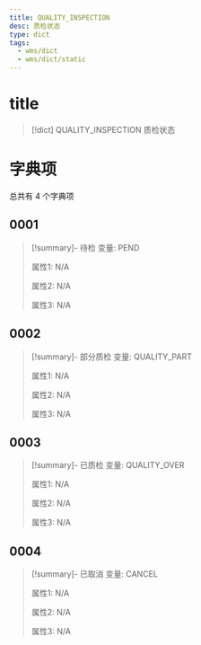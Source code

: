 ```yaml
---
title: QUALITY_INSPECTION
desc: 质检状态
type: dict
tags:
  - wms/dict
  - wms/dict/static
---
```

# title
>[!dict] QUALITY_INSPECTION
> 质检状态

# 字典项
总共有 4 个字典项
## 0001
>[!summary]- 待检
>变量: PEND
>
>属性1: N/A
>
>属性2: N/A
>
>属性3: N/A

## 0002
>[!summary]- 部分质检
>变量: QUALITY_PART
>
>属性1: N/A
>
>属性2: N/A
>
>属性3: N/A

## 0003
>[!summary]- 已质检
>变量: QUALITY_OVER
>
>属性1: N/A
>
>属性2: N/A
>
>属性3: N/A

## 0004
>[!summary]- 已取消
>变量: CANCEL
>
>属性1: N/A
>
>属性2: N/A
>
>属性3: N/A
